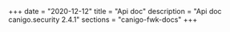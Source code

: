 +++
date        = "2020-12-12"
title       = "Api doc"
description = "Api doc canigo.security 2.4.1"
sections    = "canigo-fwk-docs"
+++